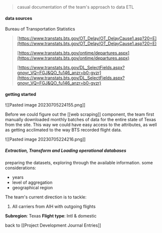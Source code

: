 > casual documentation of the team's approach to data ETL 

#### data sources 

Bureau of Transportation Statistics

> [https://www.transtats.bts.gov/OT_Delay/OT_DelayCause1.asp?20=E](https://www.transtats.bts.gov/OT_Delay/OT_DelayCause1.asp?20=E)
> 
> [https://www.transtats.bts.gov/ontime/departures.aspx](https://www.transtats.bts.gov/ontime/departures.aspx)
> 
> [https://www.transtats.bts.gov/DL_SelectFields.aspx?gnoyr_VQ=FGJ&QO_fu146_anzr=b0-gvzr](https://www.transtats.bts.gov/DL_SelectFields.aspx?gnoyr_VQ=FGJ&QO_fu146_anzr=b0-gvzr)


#### getting started 

![[Pasted image 20230705224155.png]]

Before we could figure out the [[web scraping]] component, the team first manually downloaded monthly batches of data for the entire state of Texas from the site. This way we could have easy access to the attributes, as well as getting acclimated to the way BTS recorded flight data. 

![[Pasted image 20230705224216.png]]

##### Extraction, Transform and Loading operational databases

preparing the datasets, exploring through the available information. some considerations:

- years
- level of aggregation
- geographical region

The team's current direction is to tackle:

1. All carriers from AIH with outgoing flights

**Subregion**: Texas 
**Flight type**: Intl & domestic


back to [[Project Development Journal Entries]]
